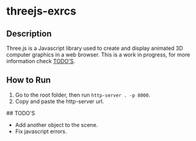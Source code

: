# threejs-exrcs

## Description

Three.js is a Javascript library used to create and display animated 3D computer graphics in a web browser. This is a work in progress, for more information check [TODO'S](#todos).


## How to Run

1. Go to the root folder, then run `http-server . -p 8000`.
2. Copy and paste the http-server url.

<p id="todos"></p>
## TODO'S

* Add another object to the scene.
* Fix javascript errors.
